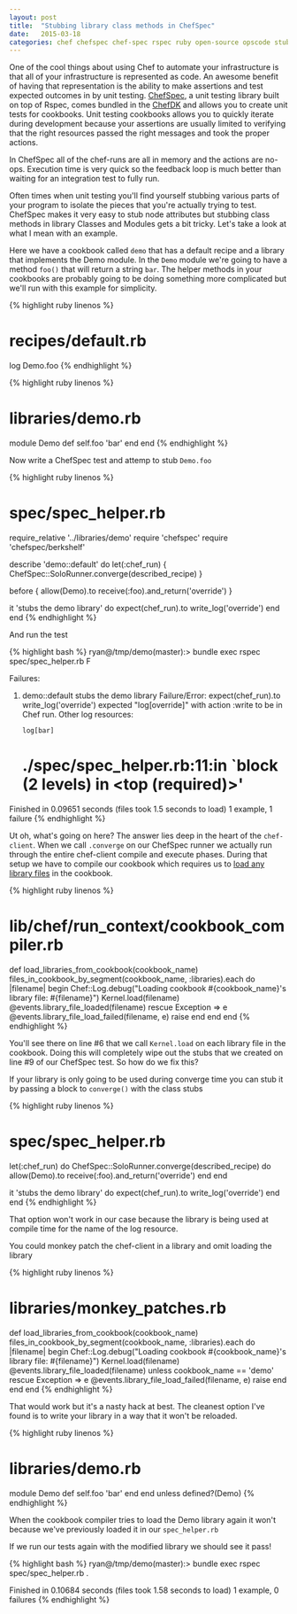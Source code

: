 ```yaml
---
layout: post
title:  "Stubbing library class methods in ChefSpec"
date:   2015-03-18
categories: chef chefspec chef-spec rspec ruby open-source opscode stubbing stub
---
```


One of the cool things about using Chef to automate your infrastructure is that
all of your infrastructure is represented as code.  An awesome benefit of having
that representation is the ability to make assertions and test expected outcomes
in by unit testing. [ChefSpec][chefspec], a unit testing library built on top of
Rspec, comes bundled in the [ChefDK][chefdk] and allows you to create unit tests for
cookbooks. Unit testing cookbooks allows you to quickly iterate during development
because your assertions are usually limited to verifying that the right resources
passed the right messages and took the proper actions.

In ChefSpec all of the chef-runs are all in memory and the actions are no-ops.
Execution time is very quick so the feedback loop is much better than waiting for
an integration test to fully run.

Often times when unit testing you'll find yourself stubbing various parts of your
program to isolate the pieces that you're actually trying to test. ChefSpec makes
it very easy to stub node attributes but stubbing class methods in library
Classes and Modules gets a bit tricky. Let's take a look at what I mean with an
example.

Here we have a cookbook called `demo` that has a default recipe and a library
that implements the Demo module. In the `Demo` module we're going to have a method
`foo()` that will return a string `bar`. The helper methods in your cookbooks are
probably going to be doing something more complicated but we'll run with this
example for simplicity.

{% highlight ruby linenos %}
# recipes/default.rb
log Demo.foo
{% endhighlight %} <p></p>

{% highlight ruby linenos %}
# libraries/demo.rb
module Demo
  def self.foo
    'bar'
  end
end
{% endhighlight %} <p></p>

Now write a ChefSpec test and attemp to stub `Demo.foo`

{% highlight ruby linenos %}
# spec/spec_helper.rb
require_relative '../libraries/demo'
require 'chefspec'
require 'chefspec/berkshelf'

describe 'demo::default' do
  let(:chef_run) { ChefSpec::SoloRunner.converge(described_recipe) }

  before { allow(Demo).to receive(:foo).and_return('override') }

  it 'stubs the demo library' do
    expect(chef_run).to write_log('override')
  end
end
{% endhighlight %} <p></p>

And run the test

{% highlight bash %}
ryan@/tmp/demo(master):> bundle exec rspec spec/spec_helper.rb
F

Failures:

  1) demo::default stubs the demo library
     Failure/Error: expect(chef_run).to write_log('override')
       expected "log[override]" with action :write to be in Chef run. Other log resources:

         log[bar]

     # ./spec/spec_helper.rb:11:in `block (2 levels) in <top (required)>'

Finished in 0.09651 seconds (files took 1.5 seconds to load)
1 example, 1 failure
{% endhighlight %} <p></p>

Ut oh, what's going on here? The answer lies deep in the heart of the `chef-client`.
When we call `.converge` on our ChefSpec runner we actually run through the entire
chef-client compile and execute phases. During that setup we have to compile our
cookbook which requires us to [load any library files][run_context] in the cookbook.

{% highlight ruby linenos %}
# lib/chef/run_context/cookbook_compiler.rb
def load_libraries_from_cookbook(cookbook_name)
  files_in_cookbook_by_segment(cookbook_name, :libraries).each do |filename|
    begin
      Chef::Log.debug("Loading cookbook #{cookbook_name}'s library file: #{filename}")
      Kernel.load(filename)
      @events.library_file_loaded(filename)
    rescue Exception => e
      @events.library_file_load_failed(filename, e)
      raise
    end
  end
end
{% endhighlight %} <p></p>

You'll see there on line #6 that we call `Kernel.load` on each library file in the
cookbook. Doing this will completely wipe out the stubs that we created on line #9
of our ChefSpec test.  So how do we fix this?

If your library is only going to be used during converge time you can stub it by passing
a block to `converge()` with the class stubs

{% highlight ruby linenos %}
# spec/spec_helper.rb
  let(:chef_run) do
    ChefSpec::SoloRunner.converge(described_recipe) do
      allow(Demo).to receive(:foo).and_return('override')
    end
  end

  it 'stubs the demo library' do
    expect(chef_run).to write_log('override')
  end
end
{% endhighlight %} <p></p>

That option won't work in our case because the library is being used at compile
time for the name of the log resource.

You could monkey patch the chef-client in a library and omit loading the library

{% highlight ruby linenos %}
# libraries/monkey_patches.rb
def load_libraries_from_cookbook(cookbook_name)
  files_in_cookbook_by_segment(cookbook_name, :libraries).each do |filename|
    begin
      Chef::Log.debug("Loading cookbook #{cookbook_name}'s library file: #{filename}")
      Kernel.load(filename)
      @events.library_file_loaded(filename) unless cookbook_name == 'demo'
    rescue Exception => e
      @events.library_file_load_failed(filename, e)
      raise
    end
  end
end
{% endhighlight %} <p></p>

That would work but it's a nasty hack at best.  The cleanest option I've found is to
write your library in a way that it won't be reloaded.

{% highlight ruby linenos %}
# libraries/demo.rb
module Demo
  def self.foo
    'bar'
  end
end unless defined?(Demo)
{% endhighlight %} <p></p>

When the cookbook compiler tries to load the Demo library again it won't
because we've previously loaded it in our `spec_helper.rb`

If we run our tests again with the modified library we should see it pass!

{% highlight bash %}
ryan@/tmp/demo(master):> bundle exec rspec spec/spec_helper.rb
.

Finished in 0.10684 seconds (files took 1.58 seconds to load)
1 example, 0 failures
{% endhighlight %} <p></p>

[chefspec]: https://github.com/sethvargo/chefspec
[chefdk]: https://downloads.chef.io/chef-dk/
[run_context]: https://github.com/chef/chef/blob/master/lib/chef/run_context/cookbook_compiler.rb#L187-198
